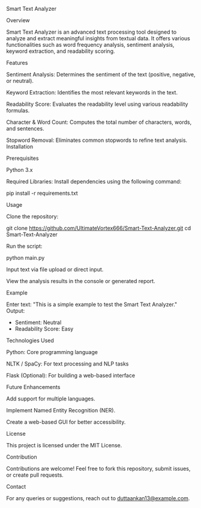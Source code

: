 Smart Text Analyzer

Overview

Smart Text Analyzer is an advanced text processing tool designed to analyze and extract meaningful insights from textual data. It offers various functionalities such as word frequency analysis, sentiment analysis, keyword extraction, and readability scoring.

Features

Sentiment Analysis: Determines the sentiment of the text (positive, negative, or neutral).

Keyword Extraction: Identifies the most relevant keywords in the text.

Readability Score: Evaluates the readability level using various readability formulas.

Character & Word Count: Computes the total number of characters, words, and sentences.

Stopword Removal: Eliminates common stopwords to refine text analysis.
Installation

Prerequisites

Python 3.x

Required Libraries: Install dependencies using the following command:

pip install -r requirements.txt

Usage

Clone the repository:

git clone https://github.com/UltimateVortex666/Smart-Text-Analyzer.git
cd Smart-Text-Analyzer

Run the script:

python main.py

Input text via file upload or direct input.

View the analysis results in the console or generated report.

Example

Enter text: "This is a simple example to test the Smart Text Analyzer."
Output:
- Sentiment: Neutral
- Readability Score: Easy
  

Technologies Used

Python: Core programming language

NLTK / SpaCy: For text processing and NLP tasks

Flask (Optional): For building a web-based interface

Future Enhancements

Add support for multiple languages.

Implement Named Entity Recognition (NER).

Create a web-based GUI for better accessibility.

License

This project is licensed under the MIT License.

Contribution

Contributions are welcome! Feel free to fork this repository, submit issues, or create pull requests.

Contact

For any queries or suggestions, reach out to duttaankan13@example.com.

